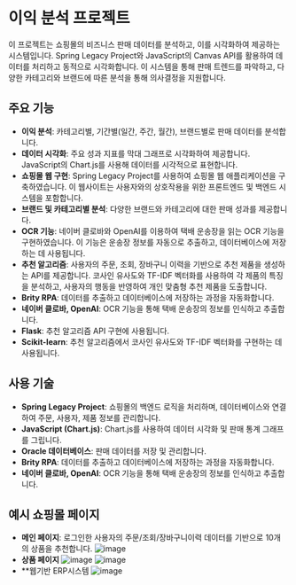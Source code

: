 # 이익 분석 프로젝트

이 프로젝트는 쇼핑몰의 비즈니스 판매 데이터를 분석하고, 이를 시각화하여 제공하는 시스템입니다. Spring Legacy Project와 JavaScript의 Canvas API를 활용하여 데이터를 처리하고 동적으로 시각화합니다. 이 시스템을 통해 판매 트렌드를 파악하고, 다양한 카테고리와 브랜드에 따른 분석을 통해 의사결정을 지원합니다.

## 주요 기능

- **이익 분석**: 카테고리별, 기간별(일간, 주간, 월간), 브랜드별로 판매 데이터를 분석합니다.
- **데이터 시각화**: 주요 성과 지표를 막대 그래프로 시각화하여 제공합니다. JavaScript의 Chart.js를 사용해 데이터를 시각적으로 표현합니다.
- **쇼핑몰 웹 구현**: Spring Legacy Project를 사용하여 쇼핑몰 웹 애플리케이션을 구축하였습니다. 이 웹사이트는 사용자와의 상호작용을 위한 프론트엔드 및 백엔드 시스템을 포함합니다.
- **브랜드 및 카테고리별 분석**: 다양한 브랜드와 카테고리에 대한 판매 성과를 제공합니다.
- **OCR 기능**: 네이버 클로바와 OpenAI를 이용하여 택배 운송장을 읽는 OCR 기능을 구현하였습니다. 이 기능은 운송장 정보를 자동으로 추출하고, 데이터베이스에 저장하는 데 사용됩니다.
- **추천 알고리즘**: 사용자의 주문, 조회, 장바구니 이력을 기반으로 추천 제품을 생성하는 API를 제공합니다. 코사인 유사도와 TF-IDF 벡터화를 사용하여 각 제품의 특징을 분석하고, 사용자의 행동을 반영하여 개인 맞춤형 추천 제품을 도출합니다.
- **Brity RPA**: 데이터를 추출하고 데이터베이스에 저장하는 과정을 자동화합니다.
- **네이버 클로바, OpenAI**: OCR 기능을 통해 택배 운송장의 정보를 인식하고 추출합니다.
- **Flask**: 추천 알고리즘 API 구현에 사용됩니다.
- **Scikit-learn**: 추천 알고리즘에서 코사인 유사도와 TF-IDF 벡터화를 구현하는 데 사용됩니다.

## 사용 기술

- **Spring Legacy Project**: 쇼핑몰의 백엔드 로직을 처리하며, 데이터베이스와 연결하여 주문, 사용자, 제품 정보를 관리합니다.
- **JavaScript (Chart.js)**: Chart.js를 사용하여 데이터 시각화 및 판매 통계 그래프를 그립니다.
- **Oracle 데이터베이스**: 판매 데이터를 저장 및 관리합니다.
- **Brity RPA**: 데이터를 추출하고 데이터베이스에 저장하는 과정을 자동화합니다.
- **네이버 클로바, OpenAI**: OCR 기능을 통해 택배 운송장의 정보를 인식하고 추출합니다.

## 예시 쇼핑몰 페이지

- **메인 페이지**: 로그인한 사용자의 주문/조회/장바구니이력 데이터를 기반으로 10개의 상품을 추천합니다.
![image](https://github.com/user-attachments/assets/8c46637f-e13a-421a-883d-cc1944b4da38)
- **상품 페이지**
![image](https://github.com/user-attachments/assets/a198b4f6-8f0b-45c5-91d6-6efffca314a8)
![image](https://github.com/user-attachments/assets/1647b736-a217-4f7a-9fe2-6afd49b90d67)
- **웹기반 ERP시스템
![image](https://github.com/user-attachments/assets/1792ed39-ed8f-4c92-80de-4529d7e7ef2a)

